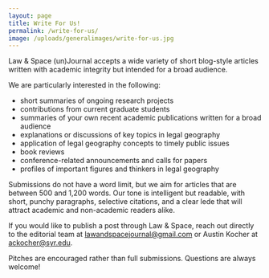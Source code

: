 ```yaml
---
layout: page
title: Write For Us!
permalink: /write-for-us/
image: /uploads/generalimages/write-for-us.jpg
---
```


Law & Space (un)Journal accepts a wide variety of short blog-style articles written with academic integrity but intended for a broad audience.

We are particularly interested in the following: 
- short summaries of ongoing research projects 
- contributions from current graduate students
- summaries of your own recent academic publications written for a broad audience 
- explanations or discussions of key topics in legal geography
- application of legal geography concepts to timely public issues 
- book reviews
- conference-related announcements and calls for papers
- profiles of important figures and thinkers in legal geography

Submissions do not have a word limit, but we aim for articles that are between 500 and 1,200 words. Our tone is intelligent but readable, with short, punchy paragraphs, selective citations, and a clear lede that will attract academic and non-academic readers alike.

If you would like to publish a post through Law & Space, reach out directly to the editorial team at [lawandspacejournal@gmail.com](mailto:lawandspacejournal@gmail.com) or Austin Kocher at [ackocher@syr.edu](mailto:ackocher@syr.edu). 

Pitches are encouraged rather than full submissions. Questions are always welcome!
